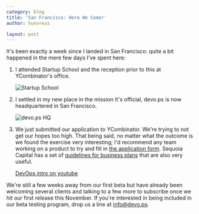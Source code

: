 ```yaml
---
category: blog
title: 'San Francisco: Here We Come!'
author: hunvreus

layout: post
---
```


It's been exactly a week since I landed in San Francisco: quite a bit happened in the mere few days I've spent here:

1. I attended Startup School and the reception prior to this at YCombinator's office.
    
    ![Startup School](http://distilleryimage3.instagram.com/25f1ec101e7111e2ba6922000a1fb733_7.jpg)
1. I settled in my new place in the mission It's official, devo.ps is now headquartered in San Francisco.
    
    ![devo.ps HQ](http://distilleryimage8.instagram.com/fc776fd61e7011e2a73522000a1faf50_7.jpg)
1. We just submitted our application to YCombinator. We're trying to not get our hopes too high. That being said, no matter what the outcome is we found the exercise very interesting; I'd recommend any team working on a product to try and fill in [the application form](http://ycombinator.com/apply.html). Sequoia Capital has a set of [guidelines for business plans](http://www.sequoiacap.com/ideas) that are also very useful.
    
    [DevOps intro on youtube](http://www.youtube.com/watch?v=1IMY_zduZI8)
    
We're still a few weeks away from our first beta but have already been welcoming several clients and talking to a few more to subscribe once we hit our first release this November. If you're interested in being included in our beta testing program, drop us a line at [info@devo.ps](mailto:info@devo.ps).
